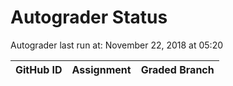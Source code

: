 # Autograder Status
Autograder last run at: November 22, 2018 at 05:20

| GitHub ID | Assignment | Graded Branch |
|-----------|------------|---------------|
